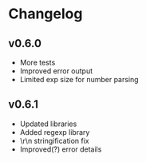 # Changelog

## v0.6.0

- More tests
- Improved error output
- Limited exp size for number parsing

## v0.6.1

- Updated libraries
- Added regexp library
- \r\n stringification fix
- Improved(?) error details
